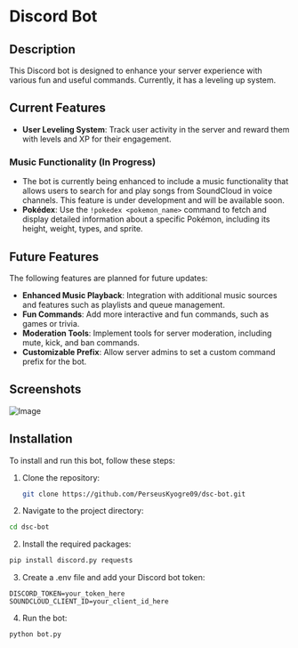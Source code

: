 # Discord Bot

## Description
This Discord bot is designed to enhance your server experience with various fun and useful commands. Currently, it has a leveling up system.

## Current Features
- **User Leveling System**: Track user activity in the server and reward them with levels and XP for their engagement.

### Music Functionality (In Progress)
- The bot is currently being enhanced to include a music functionality that allows users to search for and play songs from SoundCloud in voice channels. This feature is under development and will be available soon.
- **Pokédex**: Use the `!pokedex <pokemon_name>` command to fetch and display detailed information about a specific Pokémon, including its height, weight, types, and sprite.

## Future Features
The following features are planned for future updates:

- **Enhanced Music Playback**: Integration with additional music sources and features such as playlists and queue management.
- **Fun Commands**: Add more interactive and fun commands, such as games or trivia.
- **Moderation Tools**: Implement tools for server moderation, including mute, kick, and ban commands.
- **Customizable Prefix**: Allow server admins to set a custom command prefix for the bot.

## Screenshots
![Image](https://imgur.com/J5QFqLX.png)

## Installation
To install and run this bot, follow these steps:

1. Clone the repository:
   ```bash
   git clone https://github.com/PerseusKyogre09/dsc-bot.git
   ```
2. Navigate to the project directory:
```bash
cd dsc-bot
```
2. Install the required packages:
```bash
pip install discord.py requests
```
3. Create a .env file and add your Discord bot token:
```
DISCORD_TOKEN=your_token_here
SOUNDCLOUD_CLIENT_ID=your_client_id_here
```
4. Run the bot:
```bash
python bot.py
```

